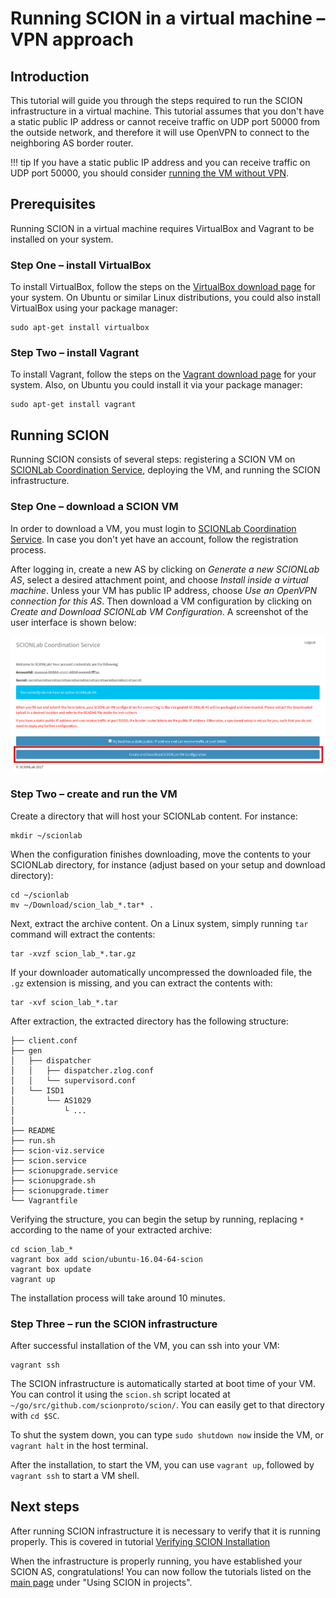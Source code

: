 # Running SCION in a virtual machine &ndash; VPN approach

## Introduction

This tutorial will guide you through the steps required to run the SCION infrastructure in a virtual machine. This tutorial assumes that you don't have a static public IP address or cannot receive traffic on UDP port 50000 from the outside network, and therefore it will use OpenVPN to connect to the neighboring AS border router.

!!! tip
    If you have a static public IP address and you can receive traffic on UDP port 50000, you should consider [running the VM without VPN](static_ip/).

## Prerequisites

Running SCION in a virtual machine requires VirtualBox and Vagrant to be installed on your system.

### Step One &ndash; install VirtualBox

To install VirtualBox, follow the steps on the [VirtualBox download page](https://www.virtualbox.org/wiki/Downloads) for your system. On Ubuntu or similar Linux distributions, you could also install VirtualBox using your package manager:

```shell
sudo apt-get install virtualbox
```

### Step Two &ndash; install Vagrant

To install Vagrant, follow the steps on the [Vagrant download page](https://www.vagrantup.com/downloads.html) for your system. Also, on Ubuntu you could install it via your package manager:

```shell
sudo apt-get install vagrant
```

## Running SCION

Running SCION consists of several steps: registering a SCION VM on [SCIONLab Coordination Service](https://www.scionlab.org/), deploying the VM, and running the SCION infrastructure.

### Step One &ndash; download a SCION VM

In order to download a VM, you must login to [SCIONLab Coordination Service](https://www.scionlab.org/). In case you don't yet have an account, follow the registration process.

After logging in, create a new AS by clicking on *Generate a new SCIONLab AS*, select a desired attachment point, and choose *Install inside a virtual machine*. Unless your VM has public IP address, choose *Use an OpenVPN connection for this AS*. Then download a VM configuration by clicking on *Create and Download SCIONLab VM Configuration*. A screenshot of the user interface is shown below:

![SCIONLab download page](/images/scionlab_download_vm_openvpn_setup.png)

### Step Two &ndash; create and run the VM

Create a directory that will host your SCIONLab content. For instance:
```shell
mkdir ~/scionlab
```

When the configuration finishes downloading, move the contents to your SCIONLab directory, for instance (adjust based on your setup and download directory):
```shell
cd ~/scionlab
mv ~/Download/scion_lab_*.tar* .
```

Next, extract the archive content. On a Linux system, simply running `tar` command will extract the contents:
```shell
tar -xvzf scion_lab_*.tar.gz
```

If your downloader automatically uncompressed the downloaded file, the `.gz` extension is missing, and you can extract the contents with:
```shell
tar -xvf scion_lab_*.tar
```

After extraction, the extracted directory has the following structure:

```
├── client.conf
├── gen
│   ├── dispatcher
│   │   ├── dispatcher.zlog.conf
│   │   └── supervisord.conf
│   └── ISD1
│       └── AS1029
│           └ ...
│
├── README
├── run.sh
├── scion-viz.service
├── scion.service
├── scionupgrade.service
├── scionupgrade.sh
├── scionupgrade.timer
└── Vagrantfile
```

Verifying the structure, you can begin the setup by running, replacing `*` according to the name of your extracted archive:

```shell
cd scion_lab_*
vagrant box add scion/ubuntu-16.04-64-scion
vagrant box update
vagrant up
```

The installation process will take around 10 minutes.

### Step Three &ndash; run the SCION infrastructure

After successful installation of the VM, you can ssh into your VM:

```shell
vagrant ssh
```

The SCION infrastructure is automatically started at boot time of your VM. You can control it using the `scion.sh` script located at `~/go/src/github.com/scionproto/scion/`. You can easily get to that directory with `cd $SC`.

To shut the system down, you can type `sudo shutdown now` inside the VM, or `vagrant halt` in the host terminal.

After the installation, to start the VM, you can use `vagrant up`, followed by `vagrant ssh` to start a VM shell.

## Next steps

After running SCION infrastructure it is necessary to verify that it is running properly. This is covered in tutorial [Verifying SCION Installation](/general_scion_configuration/verifying_scion_installation/)

When the infrastructure is properly running, you have established your SCION AS, congratulations! You can now follow the tutorials listed on the [main page](https://netsec-ethz.github.io/scion-tutorials/) under "Using SCION in projects".
